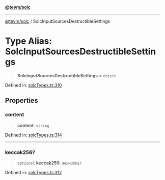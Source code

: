 [**@tevm/solc**](../README.md)

***

[@tevm/solc](../globals.md) / SolcInputSourcesDestructibleSettings

# Type Alias: SolcInputSourcesDestructibleSettings

> **SolcInputSourcesDestructibleSettings** = `object`

Defined in: [solcTypes.ts:310](https://github.com/evmts/compiler/blob/main/packages/solc/src/solcTypes.ts#L310)

## Properties

### content

> **content**: `string`

Defined in: [solcTypes.ts:314](https://github.com/evmts/compiler/blob/main/packages/solc/src/solcTypes.ts#L314)

***

### keccak256?

> `optional` **keccak256**: `HexNumber`

Defined in: [solcTypes.ts:312](https://github.com/evmts/compiler/blob/main/packages/solc/src/solcTypes.ts#L312)
